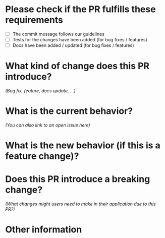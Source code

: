 # Please check if the PR fulfills these requirements

- [ ] The commit message follows our guidelines
- [ ] Tests for the changes have been added (for bug fixes / features)
- [ ] Docs have been added / updated (for bug fixes / features)

# What kind of change does this PR introduce?

_(Bug fix, feature, docs update, ...)_

# What is the current behavior?

_(You can also link to an open issue here)_

# What is the new behavior (if this is a feature change)?

# Does this PR introduce a breaking change?

_(What changes might users need to make in their application due to this PR?)_

# Other information
